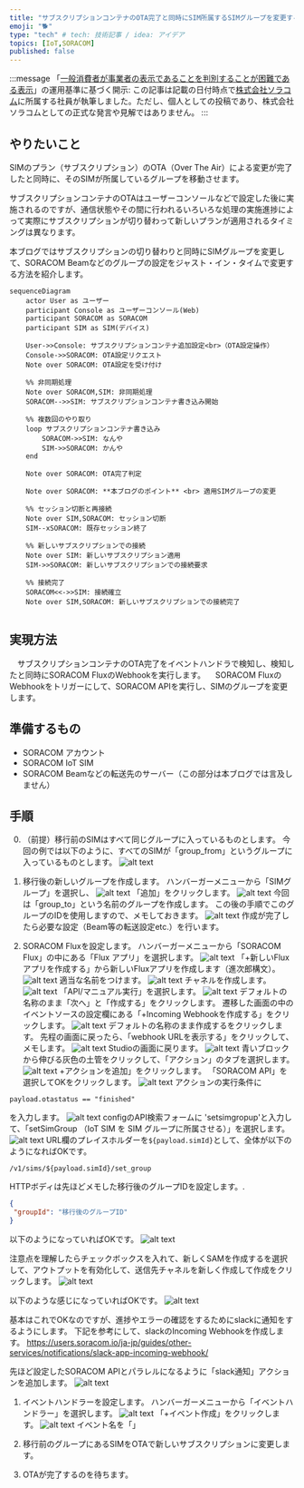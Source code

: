 ```yaml
---
title: "サブスクリプションコンテナのOTA完了と同時にSIM所属するSIMグループを変更する"
emoji: "🐕"
type: "tech" # tech: 技術記事 / idea: アイデア
topics: [IoT,SORACOM]
published: false
---
```

:::message
「[一般消費者が事業者の表示であることを判別することが困難である表示](https://www.caa.go.jp/policies/policy/representation/fair_labeling/guideline/assets/representation_cms216_230328_03.pdf)」の運用基準に基づく開示: この記事は記載の日付時点で[株式会社ソラコム](https://soracom.jp/)に所属する社員が執筆しました。ただし、個人としての投稿であり、株式会社ソラコムとしての正式な発言や見解ではありません。
:::

## やりたいこと

SIMのプラン（サブスクリプション）のOTA（Over The Air）による変更が完了したと同時に、そのSIMが所属しているグループを移動させます。

サブスクリプションコンテナのOTAはユーザーコンソールなどで設定した後に実施されるのですが、通信状態やその間に行われるいろいろな処理の実施進捗によって実際にサブスクリプションが切り替わって新しいプランが適用されるタイミングは異なります。

本ブログではサブスクリプションの切り替わりと同時にSIMグループを変更して、SORACOM Beamなどのグループの設定をジャスト・イン・タイムで変更する方法を紹介します。

```mermaid
sequenceDiagram
    actor User as ユーザー
    participant Console as ユーザーコンソール(Web)
    participant SORACOM as SORACOM
    participant SIM as SIM(デバイス)
    
    User->>Console: サブスクリプションコンテナ追加設定<br>（OTA設定操作）
    Console->>SORACOM: OTA設定リクエスト
    Note over SORACOM: OTA設定を受け付け
    
    %% 非同期処理
    Note over SORACOM,SIM: 非同期処理
    SORACOM-->>SIM: サブスクリプションコンテナ書き込み開始
    
    %% 複数回のやり取り
    loop サブスクリプションコンテナ書き込み
        SORACOM->>SIM: なんや
        SIM->>SORACOM: かんや
    end
    
    Note over SORACOM: OTA完了判定

    Note over SORACOM: **本ブログのポイント** <br> 適用SIMグループの変更
    
    %% セッション切断と再接続
    Note over SIM,SORACOM: セッション切断
    SIM--xSORACOM: 既存セッション終了
    
    %% 新しいサブスクリプションでの接続
    Note over SIM: 新しいサブスクリプション適用
    SIM->>SORACOM: 新しいサブスクリプションでの接続要求
    
    %% 接続完了
    SORACOM<<->>SIM: 接続確立
    Note over SIM,SORACOM: 新しいサブスクリプションでの接続完了
    

```

## 実現方法

　サブスクリプションコンテナのOTA完了をイベントハンドラで検知し、検知したと同時にSORACOM FluxのWebhookを実行します。
　SORACOM FluxのWebhookをトリガーにして、SORACOM APIを実行し、SIMのグループを変更します。

## 準備するもの

- SORACOM アカウント
- SORACOM IoT SIM
- SORACOM Beamなどの転送先のサーバー（この部分は本ブログでは言及しません）

## 手順

0. （前提）移行前のSIMはすべて同じグループに入っているものとします。
 今回の例では以下のように、すべてのSIMが「group_from」というグループに入っているものとします。
 ![alt text](/images/202505/image-13.png)

1. 移行後の新しいグループを作成します。
 ハンバーガーメニューから「SIMグループ」を選択し、
 ![alt text](/images/202505/image-14.png)
 「追加」をクリックします。
 ![alt text](/images/202505/image-15.png)
 今回は「group_to」という名前のグループを作成します。
 この後の手順でこのグループのIDを使用しますので、メモしておきます。
 ![alt text](/images/202505/image-17.png)
 作成が完了したら必要な設定（Beam等の転送設定etc.）を行います。

1. SORACOM Fluxを設定します。
 ハンバーガーメニューから「SORACOM Flux」の中にある「Flux アプリ」を選択します。
 ![alt text](/images/202505/image-20.png)
 「+新しいFluxアプリを作成する」から新しいFluxアプリを作成します（進次郎構文）。
 ![alt text](/images/202505/image-21.png)
 適当な名前をつけます。
 ![alt text](/images/202505/image-22.png)
 チャネルを作成します。
 ![alt text](/images/202505/image-23.png)
 「API/マニュアル実行」を選択します。
 ![alt text](/images/202505/image-24.png)
 デフォルトの名称のまま「次へ」と「作成する」をクリックします。
 遷移した画面の中のイベントソースの設定欄にある「+Incoming Webhookを作成する」をクリックします。
 ![alt text](/images/202505/image-28.png)
 デフォルトの名称のまま作成するをクリックします。
 先程の画面に戻ったら、「webhook URLを表示する」をクリックして、メモします。
 ![alt text](/images/202505/image-27.png)
 Studioの画面に戻ります。
 ![alt text](/images/202505/image-29.png)
 青いブロックから伸びる灰色の土管をクリックして、「アクション」のタブを選択します。
 ![alt text](/images/202505/image-30.png)
 +アクションを追加」をクリックします。
 「SORACOM API」を選択してOKをクリックします。
 ![alt text](/images/202505/image-31.png)
 アクションの実行条件に

 ```
 payload.otastatus == "finished"
 ```

 を入力します。
 ![alt text](/images/202505/image-32.png)
 configのAPI検索フォームに
 'setsimgropup'と入力して、「setSimGroup （IoT SIM を SIM グループに所属させる）」を選択します。
 ![alt text](/images/202505/image-32.png)
 URL欄のプレイスホルダーを`${payload.simId}`として、全体が以下のようになればOKです。

 ```
 /v1/sims/${payload.simId}/set_group
 ```

 HTTPボディは先ほどメモした移行後のグループIDを設定します。.

 ```json
 {
  "groupId": "移行後のグループID"
 }
 ```

 以下のようになっていればOKです。
 ![alt text](/images/202505/image-33.png)

 注意点を理解したらチェックボックスを入れて、新しくSAMを作成するを選択して、アウトプットを有効化して、送信先チャネルを新しく作成して作成をクリックします。
 ![alt text](/images/202505/image-34.png)

 以下のような感じになっていればOKです。
 ![alt text](/images/202505/image-35.png)

 基本はこれでOKなのですが、進捗やエラーの確認をするためにslackに通知をするようにします。
 下記を参考にして、slackのIncoming Webhookを作成します。
 <https://users.soracom.io/ja-jp/guides/other-services/notifications/slack-app-incoming-webhook/>

 先ほど設定したSORACOM APIとパラレルになるように「slack通知」アクションを追加します。
 ![alt text](/images/202505/image-36.png)

1. イベントハンドラーを設定します。
 ハンバーガーメニューから「イベントハンドラー」を選択します。
 ![alt text](/images/202505/image-18.png)
 「+イベント作成」をクリックします。
 ![alt text](/images/202505/image-19.png)
 イベント名を「」

2. 移行前のグループにあるSIMをOTAで新しいサブスクリプションに変更します。
3. OTAが完了するのを待ちます。
